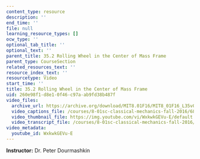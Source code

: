 ```yaml
---
content_type: resource
description: ''
end_time: ''
file: null
learning_resource_types: []
ocw_type: ''
optional_tab_title: ''
optional_text: ''
parent_title: 35.2 Rolling Wheel in the Center of Mass Frame
parent_type: CourseSection
related_resources_text: ''
resource_index_text: ''
resourcetype: Video
start_time: ''
title: 35.2 Rolling Wheel in the Center of Mass Frame
uid: 260e98f1-d8e1-0f46-c97a-ab9fd38b487f
video_files:
  archive_url: https://archive.org/download/MIT8.01F16/MIT8_01F16_L35v02_360p.mp4
  video_captions_file: /courses/8-01sc-classical-mechanics-fall-2016/68d9a6e13c2b5deb9d3092d62fae8f78_WxkwkGEVu-E.vtt
  video_thumbnail_file: https://img.youtube.com/vi/WxkwkGEVu-E/default.jpg
  video_transcript_file: /courses/8-01sc-classical-mechanics-fall-2016/60368eec56f805088b4c838e47176cf1_WxkwkGEVu-E.pdf
video_metadata:
  youtube_id: WxkwkGEVu-E
---
```


**Instructor:** Dr. Peter Dourmashkin